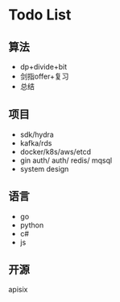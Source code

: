 # Todo List
## 算法
* dp+divide+bit
* 剑指offer+复习
* 总结

## 项目
* sdk/hydra
* kafka/rds
* docker/k8s/aws/etcd
* gin auth/ auth/ redis/ mqsql
* system design
## 语言
* go
* python
* c#
* js


## 开源

apisix
